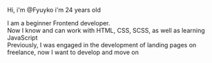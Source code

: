 Hi, i'm @Fyuyko
i'm 24 years old

I am a beginner Frontend developer. 
<br>
Now I know and can work with HTML, CSS, SCSS, as well as learning JavaScript
<br>
Previously, I was engaged in the development of landing pages on freelance, now I want to develop and move on





